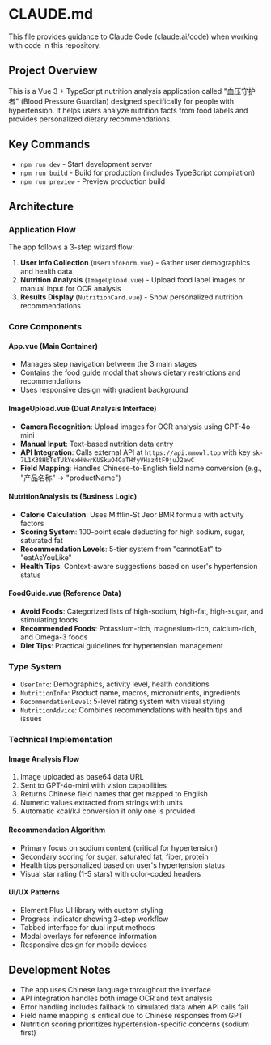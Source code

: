 # CLAUDE.md

This file provides guidance to Claude Code (claude.ai/code) when working with code in this repository.

## Project Overview

This is a Vue 3 + TypeScript nutrition analysis application called "血压守护者" (Blood Pressure Guardian) designed specifically for people with hypertension. It helps users analyze nutrition facts from food labels and provides personalized dietary recommendations.

## Key Commands

- `npm run dev` - Start development server
- `npm run build` - Build for production (includes TypeScript compilation)
- `npm run preview` - Preview production build

## Architecture

### Application Flow
The app follows a 3-step wizard flow:
1. **User Info Collection** (`UserInfoForm.vue`) - Gather user demographics and health data
2. **Nutrition Analysis** (`ImageUpload.vue`) - Upload food label images or manual input for OCR analysis
3. **Results Display** (`NutritionCard.vue`) - Show personalized nutrition recommendations

### Core Components

#### App.vue (Main Container)
- Manages step navigation between the 3 main stages
- Contains the food guide modal that shows dietary restrictions and recommendations
- Uses responsive design with gradient background

#### ImageUpload.vue (Dual Analysis Interface)
- **Camera Recognition**: Upload images for OCR analysis using GPT-4o-mini
- **Manual Input**: Text-based nutrition data entry
- **API Integration**: Calls external API at `https://api.mmowl.top` with key `sk-7L1K38HbTsTUkYexHNwrKUSkuO4GaTHfyVHaz4tF9juJ2awC`
- **Field Mapping**: Handles Chinese-to-English field name conversion (e.g., "产品名称" → "productName")

#### NutritionAnalysis.ts (Business Logic)
- **Calorie Calculation**: Uses Mifflin-St Jeor BMR formula with activity factors
- **Scoring System**: 100-point scale deducting for high sodium, sugar, saturated fat
- **Recommendation Levels**: 5-tier system from "cannotEat" to "eatAsYouLike"
- **Health Tips**: Context-aware suggestions based on user's hypertension status

#### FoodGuide.vue (Reference Data)
- **Avoid Foods**: Categorized lists of high-sodium, high-fat, high-sugar, and stimulating foods
- **Recommended Foods**: Potassium-rich, magnesium-rich, calcium-rich, and Omega-3 foods
- **Diet Tips**: Practical guidelines for hypertension management

### Type System
- `UserInfo`: Demographics, activity level, health conditions
- `NutritionInfo`: Product name, macros, micronutrients, ingredients
- `RecommendationLevel`: 5-level rating system with visual styling
- `NutritionAdvice`: Combines recommendations with health tips and issues

### Technical Implementation

#### Image Analysis Flow
1. Image uploaded as base64 data URL
2. Sent to GPT-4o-mini with vision capabilities
3. Returns Chinese field names that get mapped to English
4. Numeric values extracted from strings with units
5. Automatic kcal/kJ conversion if only one is provided

#### Recommendation Algorithm
- Primary focus on sodium content (critical for hypertension)
- Secondary scoring for sugar, saturated fat, fiber, protein
- Health tips personalized based on user's hypertension status
- Visual star rating (1-5 stars) with color-coded headers

#### UI/UX Patterns
- Element Plus UI library with custom styling
- Progress indicator showing 3-step workflow
- Tabbed interface for dual input methods
- Modal overlays for reference information
- Responsive design for mobile devices

## Development Notes

- The app uses Chinese language throughout the interface
- API integration handles both image OCR and text analysis
- Error handling includes fallback to simulated data when API calls fail
- Field name mapping is critical due to Chinese responses from GPT
- Nutrition scoring prioritizes hypertension-specific concerns (sodium first)